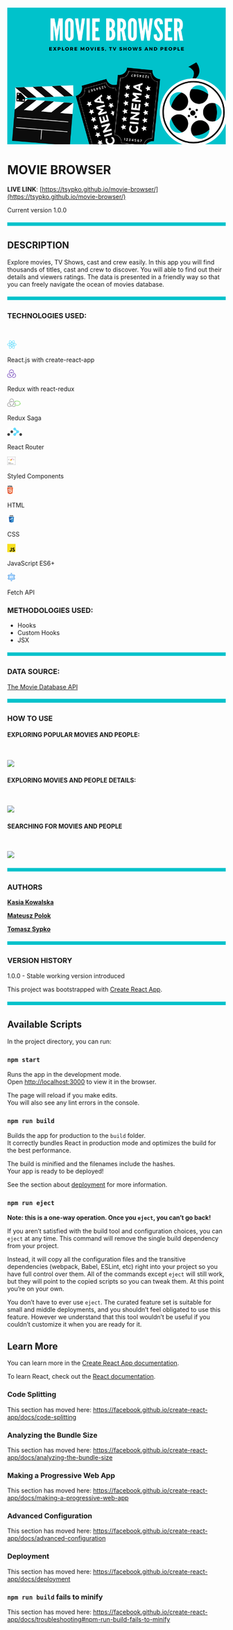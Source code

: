 
![SCE-logo](readme/headImage.png)

# MOVIE BROWSER


**LIVE LINK**: [https://tsypko.github.io/movie-browser/](https://tsypko.github.io/movie-browser/)

Current version 1.0.0 

![Thematic Break](readme/thematicBreak.png)

## DESCRIPTION

Explore movies, TV Shows, cast and crew easily. 
In this app you will find thousands of titles, cast and crew to discover. 
You will able to find out their details and viewers ratings. The data is presented in a friendly way so that you can freely navigate the ocean of movies database.


![Thematic Break](readme/thematicBreak.png)

### TECHNOLOGIES USED:
<br>

![React JS Icon](readme/react.png) 

React.js with create-react-app



![Redux Icon](readme/redux.png)

 Redux with react-redux

![Redux Saga Icon](readme/redux-saga.png) 

Redux Saga

![React Router  Icon](readme/react-router.png)

 React Router

![Styled Components Icon](readme/styled-components.png)

 Styled Components

![HTML Icon](readme/html.png)

 HTML

![CSS Icon](readme/css.png)

 CSS

![JavaScript Icon](readme/js.png)

 JavaScript ES6+

![API Icon](readme/api.png)

 Fetch API

### METHODOLOGIES USED:

- Hooks
- Custom Hooks
- JSX

![Thematic Break](readme/thematicBreak.png)
### DATA SOURCE:

[The Movie Database API](https://developers.themoviedb.org/3/getting-started/introduction) 

![Thematic Break](readme/thematicBreak.png)

### HOW TO USE

#### **EXPLORING POPULAR MOVIES AND PEOPLE:**
<br>

![](readme/popularMoviesAndPeople.gif)

#### **EXPLORING MOVIES AND PEOPLE DETAILS:**
<br>

![](readme/movieAndPeopleDetails.gif)

#### **SEARCHING FOR MOVIES AND PEOPLE**
<br>

![](readme/searchingForMoviesAndPeople.gif)

![Thematic Break](readme/thematicBreak.png)

### AUTHORS
[**Kasia Kowalska**](https://github.com/katkowa)

[**Mateusz Polok**](https://github.com/mateusz24polok)

[**Tomasz Sypko**](https://github.com/TSypko)

![Thematic Break](readme/thematicBreak.png)

### VERSION HISTORY

1.0.0 - Stable working version introduced

This project was bootstrapped with [Create React App](https://github.com/facebook/create-react-app).

![Thematic Break](readme/thematicBreak.png)

## Available Scripts

In the project directory, you can run:

### `npm start`

Runs the app in the development mode.<br />
Open [http://localhost:3000](http://localhost:3000) to view it in the browser.

The page will reload if you make edits.<br />
You will also see any lint errors in the console.

### `npm run build`

Builds the app for production to the `build` folder.<br />
It correctly bundles React in production mode and optimizes the build for the best performance.

The build is minified and the filenames include the hashes.<br />
Your app is ready to be deployed!

See the section about [deployment](https://facebook.github.io/create-react-app/docs/deployment) for more information.

### `npm run eject`

**Note: this is a one-way operation. Once you `eject`, you can’t go back!**

If you aren’t satisfied with the build tool and configuration choices, you can `eject` at any time. This command will remove the single build dependency from your project.

Instead, it will copy all the configuration files and the transitive dependencies (webpack, Babel, ESLint, etc) right into your project so you have full control over them. All of the commands except `eject` will still work, but they will point to the copied scripts so you can tweak them. At this point you’re on your own.

You don’t have to ever use `eject`. The curated feature set is suitable for small and middle deployments, and you shouldn’t feel obligated to use this feature. However we understand that this tool wouldn’t be useful if you couldn’t customize it when you are ready for it.

## Learn More

You can learn more in the [Create React App documentation](https://facebook.github.io/create-react-app/docs/getting-started).

To learn React, check out the [React documentation](https://reactjs.org/).

### Code Splitting

This section has moved here: https://facebook.github.io/create-react-app/docs/code-splitting

### Analyzing the Bundle Size

This section has moved here: https://facebook.github.io/create-react-app/docs/analyzing-the-bundle-size

### Making a Progressive Web App

This section has moved here: https://facebook.github.io/create-react-app/docs/making-a-progressive-web-app

### Advanced Configuration

This section has moved here: https://facebook.github.io/create-react-app/docs/advanced-configuration

### Deployment

This section has moved here: https://facebook.github.io/create-react-app/docs/deployment

### `npm run build` fails to minify

This section has moved here: https://facebook.github.io/create-react-app/docs/troubleshooting#npm-run-build-fails-to-minify
